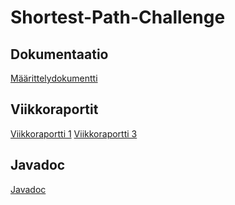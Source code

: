 # Shortest-Path-Challenge

## Dokumentaatio
[Määrittelydokumentti](Dokumentaatio/Maarittely.md)

## Viikkoraportit
[Viikkoraportti 1](Dokumentaatio/Viikkoraportti1.md)
[Viikkoraportti 3](Dokumentaatio/Viikkoraportti3.md)


## Javadoc
[Javadoc](http://htmlpreview.github.io/?https://github.com/lauripaatelainen/Shortest-Path-Challenge/blob/master/Dokumentaatio/javadoc/index.html)

